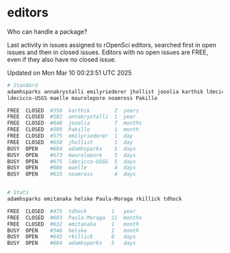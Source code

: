 # editors

Who can handle a package?

Last activity in issues assigned to rOpenSci editors, searched first in open
issues and then in closed issues. Editors with no open issues are FREE, even if
they also have no closed issue.


Updated on Mon Mar 10 00:23:51 UTC 2025

```bash
# Standard
adamhsparks annakrystalli emilyriederer jhollist jooolia karthik ldecicco
ldecicco-USGS maelle maurolepore noamross Pakillo

FREE  CLOSED  #358  karthik        2  years
FREE  CLOSED  #502  annakrystalli  1  year
FREE  CLOSED  #648  jooolia        7  months
FREE  CLOSED  #599  Pakillo        1  month
FREE  CLOSED  #575  emilyriederer  1  day
FREE  CLOSED  #658  jhollist       1  day
BUSY  OPEN    #684  adamhsparks    5  days
BUSY  OPEN    #673  maurolepore    5  days
BUSY  OPEN    #675  ldecicco-USGS  5  days
BUSY  OPEN    #686  maelle         4  days
BUSY  OPEN    #615  noamross       4  days


# Stats
adamhsparks emitanaka helske Paula-Moraga rkillick tdhock

FREE  CLOSED  #475  tdhock        1   year
FREE  CLOSED  #603  Paula-Moraga  11  months
FREE  CLOSED  #632  emitanaka     1   month
BUSY  OPEN    #546  helske        1   month
BUSY  OPEN    #645  rkillick      8   days
BUSY  OPEN    #684  adamhsparks   5   days
```
